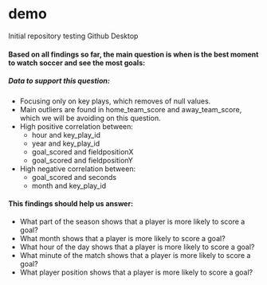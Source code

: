 # demo
 Initial repository testing Github Desktop

#### Based on all findings so far, the main question is when is the best moment to watch soccer and see the most goals:

##### Data to support this question:
* Focusing only on key plays, which removes of null values. 
* Main outliers are found in home_team_score and away_team_score, which we will be avoiding on this question.
* High positive correlation between: 
    * hour and key_play_id
    * year and key_play_id
    * goal_scored and fieldpositionX
    * goal_scored and fieldpositionY
* High negative correlation between:
    * goal_scored and seconds
    * month and key_play_id


#### This findings should help us answer:
* What part of the season shows that a player is more likely to score a goal?
* What month shows that a player is more likely to score a goal?
* What hour of the day shows that a player is more likely to score a goal?
* What minute of the match shows that a player is more likely to score a goal? 
* What player position shows that a player is more likely to score a goal?